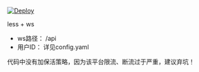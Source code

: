 

[![Deploy](https://button.deta.dev/1/svg)](https://go.deta.dev/deploy?repo=https://github.com/mmpuq/data)



less + ws
- ws路径： /api
- 用户ID： 详见config.yaml


代码中没有加保活策略，因为该平台限流、断流过于严重，建议弃坑！
 
